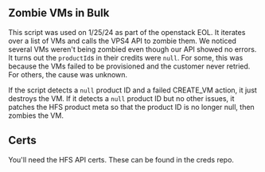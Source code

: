 ## Zombie VMs in Bulk

This script was used on 1/25/24 as part of the openstack EOL. It iterates over a list of VMs and calls the VPS4 API to zombie them. We noticed several VMs weren't being zombied even though our API showed no errors. It turns out the `productId`s in their credits were `null`. For some, this was because the VMs failed to be provisioned and the customer never retried. For others, the cause was unknown.

If the script detects a `null` product ID and a failed CREATE_VM action, it just destroys the VM. If it detects a `null` product ID but no other issues, it patches the HFS product meta so that the product ID is no longer null, then zombies the VM.

## Certs

You'll need the HFS API certs. These can be found in the creds repo.
